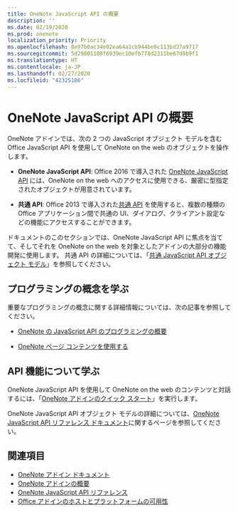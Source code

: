 ```yaml
---
title: OneNote JavaScript API の概要
description: ''
ms.date: 02/19/2020
ms.prod: onenote
localization_priority: Priority
ms.openlocfilehash: 8e97b0ac34e02ea64a1cb944be9c113bd37a9717
ms.sourcegitcommit: 5d29801180f6939ec10efb778d2311be67d8b9f1
ms.translationtype: HT
ms.contentlocale: ja-JP
ms.lasthandoff: 02/27/2020
ms.locfileid: "42325186"
---
```

# <a name="onenote-javascript-api-overview"></a>OneNote JavaScript API の概要

OneNote アドインでは、次の 2 つの JavaScript オブジェクト モデルを含む Office JavaScript API を使用して OneNote on the web のオブジェクトを操作します。

* **OneNote JavaScript API**: Office 2016 で導入された [OneNote JavaScript API](/javascript/api/onenote) には、OneNote on the web へのアクセスに使用できる、厳密に型指定されたオブジェクトが用意されています。 

* **共通 API**: Office 2013 で導入された[共通 API](/javascript/api/office) を使用すると、複数の種類の Office アプリケーション間で共通の UI、ダイアログ、クライアント設定などの機能にアクセスすることができます。

ドキュメントのこのセクションでは、OneNote JavaScript API に焦点を当てて、そしてそれを OneNote on the web を対象としたアドインの大部分の機能開発に使用します。 共通 API の詳細については、「[共通 JavaScript API オブジェクト モデル](../../develop/office-javascript-api-object-model.md)」を参照してください。 

## <a name="learn-programming-concepts"></a>プログラミングの概念を学ぶ

重要なプログラミングの概念に関する詳細情報については、次の記事を参照してください。

- [OneNote の JavaScript API のプログラミングの概要](../../onenote/onenote-add-ins-programming-overview.md)

- [OneNote ページ コンテンツを使用する](../../onenote/onenote-add-ins-page-content.md)

## <a name="learn-about-api-capabilities"></a>API 機能について学ぶ

OneNote JavaScript API を使用して OneNote on the web のコンテンツと対話するには、「[OneNote アドインのクイック スタート](../../quickstarts/onenote-quickstart.md)」を実行します。 

OneNote JavaScript API オブジェクト モデルの詳細については、[OneNote JavaScript API リファレンス ドキュメント](/javascript/api/onenote)に関するページを参照してください。

## <a name="see-also"></a>関連項目

- [OneNote アドイン ドキュメント](../../onenote/index.md)
- [OneNote アドインの概要](../../onenote/onenote-add-ins-programming-overview.md)
- [OneNote JavaScript API リファレンス](/javascript/api/onenote)
- [Office アドインのホストとプラットフォームの可用性](../../overview/office-add-in-availability.md)

